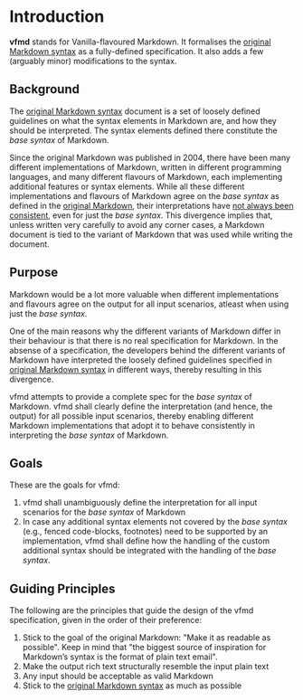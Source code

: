 # Introduction

**vfmd** stands for Vanilla-flavoured Markdown. It formalises the
[original Markdown syntax] as a fully-defined specification. It also adds
a few (arguably minor) modifications to the syntax.

[original Markdown syntax]: http://daringfireball.net/projects/markdown/syntax

## Background

The [original Markdown syntax] document is a set of loosely defined
guidelines on what the syntax elements in Markdown are, and how they
should be interpreted. The syntax elements defined there constitute the
_base syntax_ of Markdown.

Since the original Markdown was published in 2004, there have been many
different implementations of Markdown, written in different programming
languages, and many different flavours of Markdown, each implementing
additional features or syntax elements.  While all these different
implementations and flavours of Markdown agree on the _base syntax_ as
defined in the [original Markdown], their interpretations have [not
always been consistent][babelmark2], even for just the _base syntax_.
This divergence implies that, unless written very carefully to avoid any
corner cases, a Markdown document is tied to the variant of Markdown
that was used while writing the document.

[original Markdown]: http://daringfireball.net/projects/markdown/syntax
[babelmark2]: http://johnmacfarlane.net/babelmark2/faq.html

## Purpose

Markdown would be a lot more valuable when different implementations and
flavours agree on the output for all input scenarios, atleast when using
just the _base syntax_.

One of the main reasons why the different variants of Markdown differ in
their behaviour is that there is no real specification for Markdown.  In
the absense of a specification, the developers behind the different
variants of Markdown have interpreted the loosely defined guidelines
specified in [original Markdown syntax] in different ways, thereby
resulting in this divergence.

vfmd attempts to provide a complete spec for the _base syntax_ of
Markdown. vfmd shall clearly define the interpretation (and hence, the
output) for all possible input scenarios, thereby enabling different
Markdown implementations that adopt it to behave consistently in
interpreting the _base syntax_ of Markdown.

## Goals

These are the goals for vfmd:

 1. vfmd shall unambiguously define the interpretation for all input
    scenarios for the _base syntax_ of Markdown
 2. In case any additional syntax elements not covered by the _base
    syntax_ (e.g., fenced code-blocks, footnotes) need to be supported
    by an implementation, vfmd shall define how the handling of the
    custom additional syntax should be integrated with the handling of
    the _base syntax_.

## Guiding Principles

The following are the principles that guide the design of the vfmd
specification, given in the order of their preference:

1. Stick to the goal of the original Markdown: "Make it as readable as
   possible". Keep in mind that "the biggest source of inspiration for
   Markdown’s syntax is the format of plain text email".
2. Make the output rich text structurally resemble the input plain text
3. Any input should be acceptable as valid Markdown
4. Stick to the [original Markdown syntax] as much as possible

